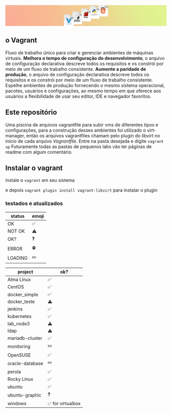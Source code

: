 ![imagem](asciiart/capa.jpg)
## o Vagrant
Fluxo de trabalho único para criar e gerenciar ambientes de máquinas virtuais. **Melhora o tempo de configuração do desenvolvimento**, o arquivo de configuração declarativa descreve todos os requisitos e os constrói por meio de um fluxo de trabalho consistente. **Aumente a paridade de produção**, o arquivo de configuração declarativa descreve todos os requisitos e os constrói por meio de um fluxo de trabalho consistente. Espelhe ambientes de produção fornecendo o mesmo sistema operacional, pacotes, usuários e configurações, ao mesmo tempo em que oferece aos usuários a flexibilidade de usar seu editor, IDE e navegador favoritos. 

## Este repositório
Uma piscina de arquivos vagrantfile para subir vms de diferentes tipos e configurações, para a construção desses ambientes foi utilizado o virt-manager, então os arquivos vagrantfiles chamam pelo plugin do libvirt no inicio de cada arquivo *Vagrantfile*. Entre na pasta desejada e digite `vagrant up`
Futuramente todas as pastas de pequenos labs vão ter páginas de readme com algum comentário.


## Instalar o vagrant
instale o `vagrant` em seu sistema

e depois `vagrant plugin install vagrant-libvirt` para instalar o plugin



### testados e atualizados


| status | emoji |
| --- | --- |
| OK | ✅ |
| NOT OK | ⚠️ |
| OK? | ❓ |
| ERROR | ⛔ |
| LOADING | ✏️ |


| project | ok? |
| --- | --- |
| Alma Linux | ✅ |
| CentOS | ✅ |
| docker_simple | ✅ |
| docker_teste | ⚠️ |
| jenkins | ✅ |
| kubernetes | ✅ |
| lab_node3 | ⚠️ |
| ldap | ⚠️ |
| mariadb-cluster | ✅ |
| monitoring | ✏️ |
| OpenSUSE | ✅ |
| oracle-database | ✏️ |
| perola | ✅ |
| Rocky Linux | ✅ |
| ubuntu | ✅ |
| ubuntu-graphic | ❓ |
| windows | ✅ for virtualbox |
